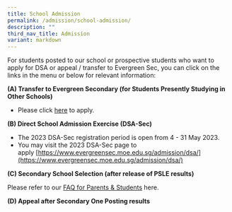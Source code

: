 ```yaml
---
title: School Admission
permalink: /admission/school-admission/
description: ""
third_nav_title: Admission
variant: markdown
---
```

For students posted to our school or prospective students who want to apply for DSA or appeal / transfer to Evergreen Sec, you can click on the links in the menu or below for relevant information:

**(A) Transfer to Evergreen Secondary (for Students Presently Studying in Other Schools)**

*  Please click [here](https://form.gov.sg/636c4e8d53cf9a0011d88bc4) to apply.

**(B) Direct School Admission Exercise (DSA-Sec)**

*   The 2023 DSA-Sec registration period is open from 4 - 31 May 2023.
*   You may visit the 2023 DSA-Sec page to apply [https://www.evergreensec.moe.edu.sg/admission/dsa/](https://www.evergreensec.moe.edu.sg/admission/dsa/)

**(C) Secondary School Selection (after release of PSLE results)**

Please refer to our [FAQ for Parents & Students](/files/EVG___FAQ_for_Parents_and_Students_After_PSLE_Result_Release_on_22_Nov_2023__version_22_Nov_2023_.pdf) here.

**(D) Appeal after Secondary One Posting results**